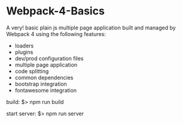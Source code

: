 # Webpack-4-Basics
A very! basic plain js multiple page application built and
managed by Webpack 4 using the following features:
- loaders
- plugins
- dev/prod configuration files
- multiple page application
- code splitting
- common dependencies
- bootstrap integration
- fontawesome integration

build:
$> npm run build

start server:
$> npm run server
